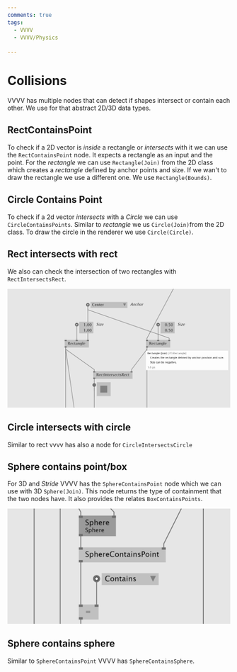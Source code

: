 ```yaml
---
comments: true
tags:
  - VVVV
  - VVVV/Physics

---
```

# Collisions

VVVV has multiple nodes that can detect if shapes intersect or contain each other. We use for that abstract 2D/3D data types. 

## RectContainsPoint
To check if a 2D vector is *inside* a rectangle or *intersects* with it we can use the `RectContainsPoint` node.
It expects a rectangle as an input and the point. 
For the *rectangle* we can use `Rectangle(Join)` from the 2D class which creates a *rectangle* defined by anchor points and size.
If we wan't to draw the rectangle we use a different one. We use `Rectangle(Bounds)`.


## Circle Contains Point
To check if a 2d vector *intersects* with a *Circle* we can use `CircleContainsPoints`.
Similar to *rectangle* we us `Circle(Join)`from the 2D class. To draw the circle in the renderer we use `Circle(Circle)`.


## Rect intersects with rect
We also can check the intersection of two rectangles with `RectIntersectsRect`.

![Rect Intersects Rect](./img/RectIntersectsRect.png)

## Circle intersects with circle
Similar to rect vvvv has also a node for `CircleIntersectsCircle`

## Sphere contains point/box
For 3D and *Stride* VVVV has the `SphereContainsPoint` node which we can use with 3D `Sphere(Join)`. This node returns the type of containment that the two nodes have. It also provides the relates `BoxContainsPoints`.

![Sphere Contains Point](./img/SphereContainsPoint.png)

## Sphere contains sphere
Similar to `SphereContainsPoint` VVVV has `SphereContainsSphere`.


